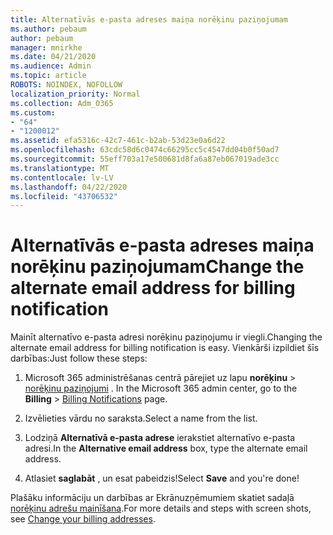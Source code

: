 ```yaml
---
title: Alternatīvās e-pasta adreses maiņa norēķinu paziņojumam
ms.author: pebaum
author: pebaum
manager: mnirkhe
ms.date: 04/21/2020
ms.audience: Admin
ms.topic: article
ROBOTS: NOINDEX, NOFOLLOW
localization_priority: Normal
ms.collection: Adm_O365
ms.custom:
- "64"
- "1200012"
ms.assetid: efa5316c-42c7-461c-b2ab-53d23e0a6d22
ms.openlocfilehash: 63cdc58d6c0474c66295cc5c4547dd04b0f50ad7
ms.sourcegitcommit: 55eff703a17e500681d8fa6a87eb067019ade3cc
ms.translationtype: MT
ms.contentlocale: lv-LV
ms.lasthandoff: 04/22/2020
ms.locfileid: "43706532"
---
```

# <a name="change-the-alternate-email-address-for-billing-notification"></a><span data-ttu-id="92d4b-102">Alternatīvās e-pasta adreses maiņa norēķinu paziņojumam</span><span class="sxs-lookup"><span data-stu-id="92d4b-102">Change the alternate email address for billing notification</span></span>

<span data-ttu-id="92d4b-103">Mainīt alternatīvo e-pasta adresi norēķinu paziņojumu ir viegli.</span><span class="sxs-lookup"><span data-stu-id="92d4b-103">Changing the alternate email address for billing notification is easy.</span></span> <span data-ttu-id="92d4b-104">Vienkārši izpildiet šīs darbības:</span><span class="sxs-lookup"><span data-stu-id="92d4b-104">Just follow these steps:</span></span>
  
1. <span data-ttu-id="92d4b-105">Microsoft 365 administrēšanas centrā pārejiet uz lapu **norēķinu** \> [norēķinu paziņojumi](https://go.microsoft.com/fwlink/p/?linkid=853212) .  </span><span class="sxs-lookup"><span data-stu-id="92d4b-105">In the Microsoft 365 admin center, go to the **Billing** \>  [Billing Notifications](https://go.microsoft.com/fwlink/p/?linkid=853212) page.</span></span>

2. <span data-ttu-id="92d4b-106">Izvēlieties vārdu no saraksta.</span><span class="sxs-lookup"><span data-stu-id="92d4b-106">Select a name from the list.</span></span>

3. <span data-ttu-id="92d4b-107">Lodziņā **Alternatīvā e-pasta adrese** ierakstiet alternatīvo e-pasta adresi.</span><span class="sxs-lookup"><span data-stu-id="92d4b-107">In the **Alternative email address** box, type the alternate email address.</span></span>

4. <span data-ttu-id="92d4b-108">Atlasiet **saglabāt** , un esat pabeidzis!</span><span class="sxs-lookup"><span data-stu-id="92d4b-108">Select **Save** and you're done!</span></span>

<span data-ttu-id="92d4b-109">Plašāku informāciju un darbības ar Ekrānuzņēmumiem skatiet sadaļā [norēķinu adrešu mainīšana](https://docs.microsoft.com/office365/admin/subscriptions-and-billing/change-your-billing-addresses).</span><span class="sxs-lookup"><span data-stu-id="92d4b-109">For more details and steps with screen shots, see [Change your billing addresses](https://docs.microsoft.com/office365/admin/subscriptions-and-billing/change-your-billing-addresses).</span></span>
  